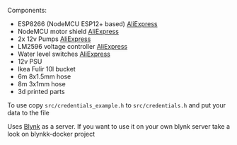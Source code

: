 Components:

- ESP8266 (NodeMCU ESP12+ based) [AliExpress](https://www.aliexpress.com/store/product/S50FH-YB03-YD03-Y-board-LJ41-06153A-LJ92-01611A-In-stock-Best-price-and-good-service/318950_596445185.html?spm=2114.10010108.1000023.17.678a8697rU7Fmm)
- NodeMCU motor shield [AliExpress](https://www.aliexpress.com/item/NodeMcu-Lua-WIFI-development-board-based-on-the-ESP8266-Internet-of-things/32331560901.html)
- 2x 12v Pumps [AliExpress](https://www.aliexpress.com/item/2016-Newest-Genuine-DC-Water-pump-240L-H-12V-Mini-Ultra-Quiet-Black-Pump-Drop-Shipping/32669230050.html)
- LM2596 voltage controller [AliExpress](https://www.aliexpress.com/item/10pcslot-LM2596s-DC-DC-step-down-power-supply-module-3A-adjustable-step-down-module-LM2596-voltage/890333309.html)
- Water level switches [AliExpress](https://www.aliexpress.com/item/2016-Hot-Sale-Top-Quality-Liquid-Water-Level-Sensor-Right-Angle-Float-Switch-Mini-Float-Switch/32599000054.html)
- 12v PSU
- Ikea Fulir 10l bucket
- 6m 8x1.5mm hose
- 8m 3x1mm hose
- 3d printed parts

To use copy `src/credentials_example.h` to `src/credentials.h` and put your data to the file

Uses [Blynk](https://blynk.cc) as a server. If you want to use it on your own blynk server take a look on blynkk-docker project


